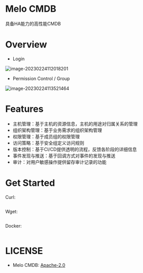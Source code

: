 # Melo CMDB

具备HA能力的高性能CMDB

# Overview

- Login

![image-20230224112018201](https://typora-1312877059.cos.ap-nanjing.myqcloud.com/typora/202302241120400.png)

-  Permission Control / Group

![image-20230224113521464](https://typora-1312877059.cos.ap-nanjing.myqcloud.com/typora/202302241135571.png)

# Features
- 主机管理：基于主机的资源信息，主机的用途对归属关系的管理
- 组织架构管理：基于业务需求的组织架构管理
- 权限管理：基于成员组的权限管理
- 访问策略：基于安全组定义访问规则
- 版本控制：基于CI/CD提供透明的流程，反馈各阶段的详细信息
- 事件发现与推送：基于回调方式对事件的发现与推送
- 审计：对用户敏感操作提供留存审计记录的功能


# Get Started

Curl:

``````sh
``````


Wget:

``````sh
``````


Docker:

``````
``````


# LICENSE
- Melo CMDB: [Apache-2.0](https://www.apache.org/licenses/LICENSE-2.0.txt)

